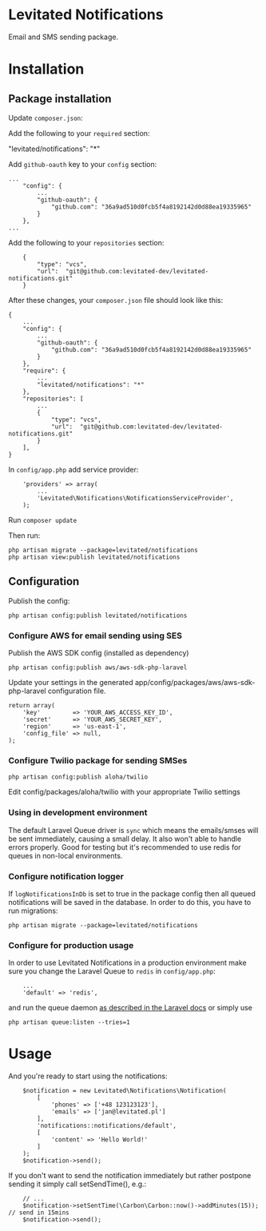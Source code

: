 # Levitated Notifications

Email and SMS sending package.

# Installation

## Package installation

Update ```composer.json```:

Add the following to your ```required``` section:

  "levitated/notifications": "*"

Add ```github-oauth``` key to your ```config``` section:

```
...
    "config": {
        ...
        "github-oauth": {
            "github.com": "36a9ad510d0fcb5f4a8192142d0d88ea19335965"
        }
    },
...
```

Add the following to your ```repositories``` section:
```
    {
        "type": "vcs",
        "url":  "git@github.com:levitated-dev/levitated-notifications.git"
    }
```

After these changes, your ```composer.json``` file should look like this:

```
{
    ...
    "config": {
        ...
        "github-oauth": {
            "github.com": "36a9ad510d0fcb5f4a8192142d0d88ea19335965"
        }
    },
    "require": {
        ...
        "levitated/notifications": "*"
    },
    "repositories": [
        ...
        {
            "type": "vcs",
            "url":  "git@github.com:levitated-dev/levitated-notifications.git"
        }
    ],
}
```

In ```config/app.php``` add service provider:

```
    'providers' => array(
        ...
        'Levitated\Notifications\NotificationsServiceProvider',
    );
```

Run ```composer update```

Then run:

```
php artisan migrate --package=levitated/notifications
php artisan view:publish levitated/notifications
```

## Configuration

Publish the config:

```php artisan config:publish levitated/notifications```

### Configure AWS for email sending using SES

Publish the AWS SDK config (installed as dependency)

```php artisan config:publish aws/aws-sdk-php-laravel```

Update your settings in the generated app/config/packages/aws/aws-sdk-php-laravel configuration file.

```
return array(
    'key'         => 'YOUR_AWS_ACCESS_KEY_ID',
    'secret'      => 'YOUR_AWS_SECRET_KEY',
    'region'      => 'us-east-1',
    'config_file' => null,
);
```

### Configure Twilio package for sending SMSes

```php artisan config:publish aloha/twilio```

Edit config/packages/aloha/twilio with your appropriate Twilio settings

### Using in development environment

The default Laravel Queue driver is ```sync``` which means the emails/smses will be sent immediately, causing a small delay. It also won't able to handle errors properly. Good for testing but it's recommended to use redis for queues in non-local environments.

### Configure notification logger

If ```logNotificationsInDb``` is set to true in the package config then all queued notifications will be saved in the database. In order to do this, you have to run migrations:

```php artisan migrate --package=levitated/notifications```

### Configure for production usage

In order to use Levitated Notifications in a production environment make sure you change the Laravel Queue to ```redis``` in ```config/app.php```:

```
    ...
    'default' => 'redis',
```

and run the queue daemon [as described in the Laravel docs](http://laravel.com/docs/4.2/queues) or simply use

```php artisan queue:listen --tries=1```

# Usage

And you're ready to start using the notifications:

```
    $notification = new Levitated\Notifications\Notification(
        [
            'phones' => ['+48 123123123'],
            'emails' => ['jan@levitated.pl']
        ],
        'notifications::notifications/default',
        [
            'content' => 'Hello World!'
        ]
    );
    $notification->send();
```

If you don't want to send the notification immediately but rather postpone sending it simply call setSendTime(), e.g.:

```
    // ...
    $notification->setSentTime(\Carbon\Carbon::now()->addMinutes(15)); // send in 15mins
    $notification->send();
```